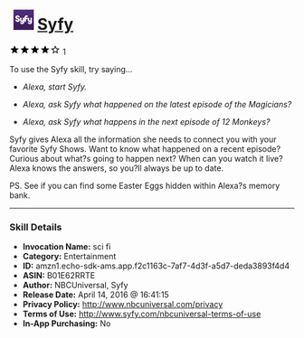 # &nbsp;<img src="skill_icon" alt="Syfy icon" width="36"> [Syfy](http://alexa.amazon.com/#skills/amzn1.echo-sdk-ams.app.f2c1163c-7af7-4d3f-a5d7-deda3893f4d4)
![4 stars](../../images/ic_star_black_18dp_1x.png)![4 stars](../../images/ic_star_black_18dp_1x.png)![4 stars](../../images/ic_star_black_18dp_1x.png)![4 stars](../../images/ic_star_black_18dp_1x.png)![4 stars](../../images/ic_star_border_black_18dp_1x.png) 1

To use the Syfy skill, try saying...

* *Alexa, start Syfy.*

* *Alexa, ask Syfy what happened on the latest episode of the Magicians?*

* *Alexa, ask Syfy what happens in the next episode of 12 Monkeys?*

Syfy gives Alexa all the information she needs to connect you with your favorite Syfy Shows. Want to know what happened on a recent episode? Curious about what?s going to happen next? When can you watch it live? Alexa knows the answers, so you?ll always be up to date.

PS. See if you can find some Easter Eggs hidden within Alexa?s memory bank.

***

### Skill Details

* **Invocation Name:** sci fi
* **Category:** Entertainment
* **ID:** amzn1.echo-sdk-ams.app.f2c1163c-7af7-4d3f-a5d7-deda3893f4d4
* **ASIN:** B01E62RRTE
* **Author:** NBCUniversal, Syfy
* **Release Date:** April 14, 2016 @ 16:41:15
* **Privacy Policy:** http://www.nbcuniversal.com/privacy
* **Terms of Use:** http://www.syfy.com/nbcuniversal-terms-of-use
* **In-App Purchasing:** No
